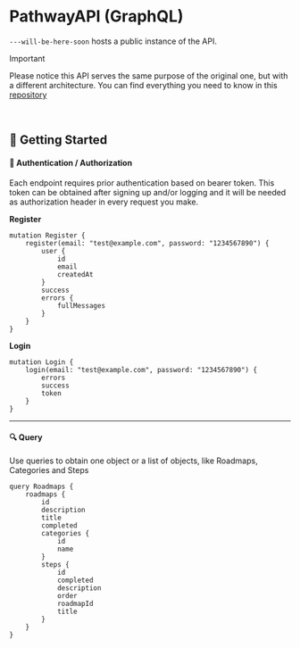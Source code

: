 # PathwayAPI (GraphQL)

`---will-be-here-soon` hosts a public instance of the API. 

> [!Important]
> Please notice this API serves the same purpose of the original one, but with a different architecture. You can find everything you need to know in this [repository](https://github.com/ricardoliveira5ro/PathwayAPI/blob/master/README.md)
<br/>

## 🚀 Getting Started

#### 🔐 Authentication / Authorization

Each endpoint requires prior authentication based on bearer token. This token can be obtained after signing up and/or logging and it will be needed as authorization header in every request you make.

**Register**
```
mutation Register {
    register(email: "test@example.com", password: "1234567890") {
        user {
            id
            email
            createdAt
        }
        success
        errors {
            fullMessages
        }
    }
}
```

**Login**
```
mutation Login {
    login(email: "test@example.com", password: "1234567890") {
        errors
        success
        token
    }
}
```

---

#### 🔍 Query
Use queries to obtain one object or a list of objects, like Roadmaps, Categories and Steps

```
query Roadmaps {
    roadmaps {
        id
        description
        title
        completed
        categories {
            id
            name
        }
        steps {
            id
            completed
            description
            order
            roadmapId
            title
        }
    }
}
```